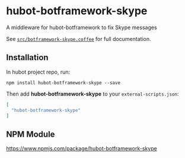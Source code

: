# hubot-botframework-skype

A middleware for hubot-botframework to fix Skype messages

See [`src/botframework-skype.coffee`](src/botframework-skype.coffee) for full documentation.

## Installation

In hubot project repo, run:

`npm install hubot-botframework-skype --save`

Then add **hubot-botframework-skype** to your `external-scripts.json`:

```json
[
  "hubot-botframework-skype"
]
```

## NPM Module

https://www.npmjs.com/package/hubot-botframework-skype
